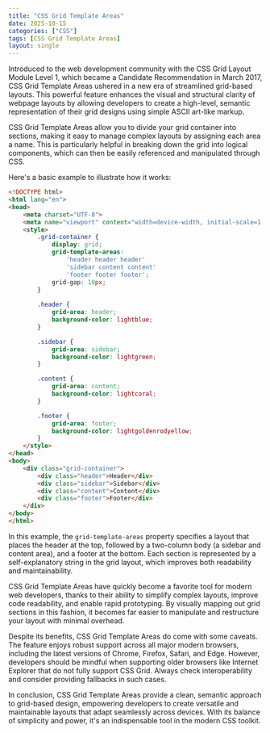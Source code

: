 ```yaml
---
title: "CSS Grid Template Areas"
date: 2025-10-15
categories: ["CSS"]
tags: [CSS Grid Template Areas]
layout: single
---
```


Introduced to the web development community with the CSS Grid Layout Module Level 1, which became a Candidate Recommendation in March 2017, CSS Grid Template Areas ushered in a new era of streamlined grid-based layouts. This powerful feature enhances the visual and structural clarity of webpage layouts by allowing developers to create a high-level, semantic representation of their grid designs using simple ASCII art-like markup.

CSS Grid Template Areas allow you to divide your grid container into sections, making it easy to manage complex layouts by assigning each area a name. This is particularly helpful in breaking down the grid into logical components, which can then be easily referenced and manipulated through CSS.

Here's a basic example to illustrate how it works:

```html
<!DOCTYPE html>
<html lang="en">
<head>
    <meta charset="UTF-8">
    <meta name="viewport" content="width=device-width, initial-scale=1.0">
    <style>
        .grid-container {
            display: grid;
            grid-template-areas:
                'header header header'
                'sidebar content content'
                'footer footer footer';
            grid-gap: 10px;
        }
        
        .header {
            grid-area: header;
            background-color: lightblue;
        }

        .sidebar {
            grid-area: sidebar;
            background-color: lightgreen;
        }

        .content {
            grid-area: content;
            background-color: lightcoral;
        }

        .footer {
            grid-area: footer;
            background-color: lightgoldenrodyellow;
        }
    </style>
</head>
<body>
    <div class="grid-container">
        <div class="header">Header</div>
        <div class="sidebar">Sidebar</div>
        <div class="content">Content</div>
        <div class="footer">Footer</div>
    </div>
</body>
</html>
```

In this example, the `grid-template-areas` property specifies a layout that places the header at the top, followed by a two-column body (a sidebar and content area), and a footer at the bottom. Each section is represented by a self-explanatory string in the grid layout, which improves both readability and maintainability.

CSS Grid Template Areas have quickly become a favorite tool for modern web developers, thanks to their ability to simplify complex layouts, improve code readability, and enable rapid prototyping. By visually mapping out grid sections in this fashion, it becomes far easier to manipulate and restructure your layout with minimal overhead.

Despite its benefits, CSS Grid Template Areas do come with some caveats. The feature enjoys robust support across all major modern browsers, including the latest versions of Chrome, Firefox, Safari, and Edge. However, developers should be mindful when supporting older browsers like Internet Explorer that do not fully support CSS Grid. Always check interoperability and consider providing fallbacks in such cases.

In conclusion, CSS Grid Template Areas provide a clean, semantic approach to grid-based design, empowering developers to create versatile and maintainable layouts that adapt seamlessly across devices. With its balance of simplicity and power, it's an indispensable tool in the modern CSS toolkit.
